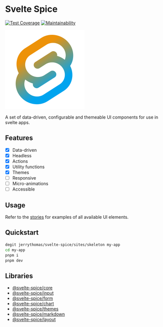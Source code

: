 # Svelte Spice

[![Test Coverage](https://api.codeclimate.com/v1/badges/c9d53bca3d48acf48ac0/test_coverage)](https://codeclimate.com/github/jerrythomas/svelte-spice/test_coverage)
[![Maintainability](https://api.codeclimate.com/v1/badges/c9d53bca3d48acf48ac0/maintainability)](https://codeclimate.com/github/jerrythomas/svelte-spice/maintainability)

![Svelte Spice](spice.svg)

A set of data-driven, configurable and themeable UI components for use in svelte apps.

## Features

- [x] Data-driven
- [x] Headless
- [x] Actions
- [x] Utility functions
- [x] Themes
- [ ] Responsive
- [ ] Micro-animations
- [ ] Accessible

## Usage

Refer to the [stories](sites/skeleton) for examples of all available UI elements.

## Quickstart

```bash
degit jerrythomas/svelte-spice/sites/skeleton my-app
cd my-app
pnpm i
pnpm dev
```

## Libraries

- [@svelte-spice/core](packages/core)
- [@svelte-spice/input](packages/input)
- [@svelte-spice/form](packages/form)
- [@svelte-spice/chart](packages/chart)
- [@svelte-spice/themes](packages/themes)
- [@svelte-spice/markdown](packages/markdown)
- [@svelte-spice/layout](packages/layout)
